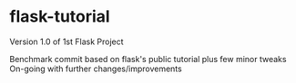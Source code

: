 # flask-tutorial
Version 1.0 of 1st Flask Project

Benchmark commit based on flask's public tutorial plus few minor tweaks
On-going with further changes/improvements
